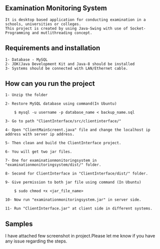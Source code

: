 ## Examination Monitoring System
	
	It is desktop based application for conducting examination in a schools, universities or colleges.
	This project is created by using Java-Swing with use of Socket-Programming and mutlithreading concept.

## Requirements and installation

	1- Database - MySQL
	2- JDK(Java Development Kit and Java-8 should be installed
	3- Systems should be connected with LAN/Ethernet cable.

## How can you run the project
	
	1- Unzip the folder

	2- Restore MySQL database using command(In Ubuntu)
		
		$ mysql -u username -p database_name < backup_name.sql

	3- Go to path "ClientInterface/src/clientinterface/"
	
	4- Open "ClientMainScreent.java" file and change the localhost ip address with server ip address.

	5- Then clean and build the ClientInterface project.

	6- You will get two jar files.

	7- One for examinationmonitoringsystem in "examinationmonitoringsystem/dist/" folder.

	8- Second for ClientInterface in "ClientInterface/dist/" folder.

	9- Give permission to both jar file using command (In Ubuntu)

		$ sudo chmod +x <jar_file_name>

	10- Now run "examinationmonitoringsystem.jar" in server side.

	11- Run "ClientInterface.jar" at client side in different systems.

## Samples

I have attached few screenshot in project.Please let me know if you have any issue regarding the steps.
	
